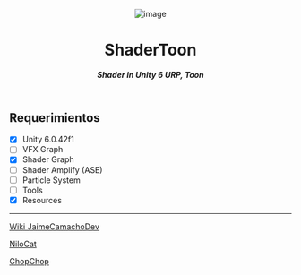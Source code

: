 <header>
      
![image](https://github.com/user-attachments/assets/27584a89-8e50-4057-8e75-c122244521c1)


# **ShaderToon**
_**Shader in Unity 6 URP, Toon**_


</header>

## Requerimientos

- [x] Unity 6.0.42f1
- [ ] VFX Graph
- [x] Shader Graph
- [ ] Shader Amplify (ASE)
- [ ] Particle System
- [ ] Tools
- [X] Resources
      
<footer>

---

[Wiki JaimeCamachoDev](https://jaimecamachodev.github.io)

[NiloCat](https://github.com/ColinLeung-NiloCat/UnityURPToonLitShaderExample)

[ChopChop](https://github.com/UnityTechnologies/open-project-1.git)

</footer>
